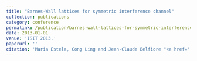 ```yaml
---
title: "Barnes-Wall lattices for symmetric interference channel"
collection: publications
category: conference
permalink: /publication/barnes-wall-lattices-for-symmetric-interference-channel
date: 2013-01-01
venue: 'ISIT 2013.'
paperurl: ''
citation: 'Maria Estela, Cong Ling and Jean-Claude Belfiore "<a href=''>Barnes-Wall lattices for symmetric interference channel</a>", ISIT 2013.'
---
```

